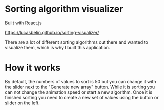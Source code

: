 # Sorting algorithm visualizer
Built with React.js

https://lucasbelin.github.io/sorting-visualizer/

There are a lot of different sorting algorithms out there and wanted to visualize them, which is why I built this application.

# How it works
By default, the numbers of values to sort is 50 but you can change it with the slider next to the "Generate new array" button.
While it is sorting you can not change the animation speed or start a new algorithm.
Once it is finished sorting you need to create a new set of values using the button or slider on the left.
